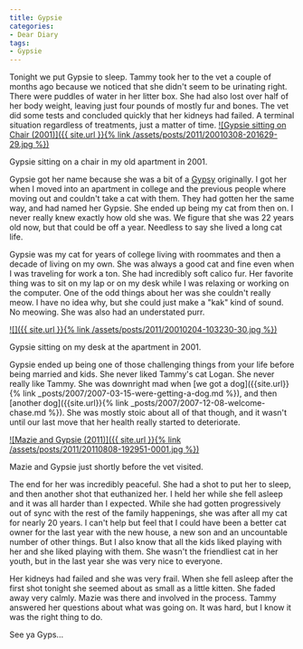 ```yaml
---
title: Gypsie
categories:
- Dear Diary
tags:
- Gypsie
---
```


Tonight we put Gypsie to sleep. Tammy took her to the vet a couple of months ago because we noticed that she didn't seem to be urinating right. There were puddles of water in her litter box. She had also lost over half of her body weight, leaving just four pounds of mostly fur and bones. The vet did some tests and concluded quickly that her kidneys had failed. A terminal situation regardless of treatments, just a matter of time.
[![Gypsie sitting on Chair (2001)]({{ site.url }}{% link /assets/posts/2011/20010308-201629-29.jpg %})](http://thingelstad.com/s/gypsie/20010308-201629-29/img)  

Gypsie sitting on a chair in my old apartment in 2001.

Gypsie got her name because she was a bit of a [Gypsy](http://en.wikipedia.org/wiki/Gypsy) originally. I got her when I moved into an apartment in college and the previous people where moving out and couldn't take a cat with them. They had gotten her the same way, and had named her Gypsie. She ended up being my cat from then on. I never really knew exactly how old she was. We figure that she was 22 years old now, but that could be off a year. Needless to say she lived a long cat life.

Gypsie was my cat for years of college living with roommates and then a decade of living on my own. She was always a good cat and fine even when I was traveling for work a ton. She had incredibly soft calico fur. Her favorite thing was to sit on my lap or on my desk while I was relaxing or working on the computer. One of the odd things about her was she couldn't really meow. I have no idea why, but she could just make a "kak" kind of sound. No meowing. She was also had an understated purr.

[![]({{ site.url }}{% link /assets/posts/2011/20010204-103230-30.jpg %})](http://thingelstad.com/s/gypsie/20010204-103230-30/img)  

Gypsie sitting on my desk at the apartment in 2001.

Gypsie ended up being one of those challenging things from your life before being married and kids. She never liked Tammy's cat Logan. She never really like Tammy. She was downright mad when [we got a dog]({{site.url}}{% link _posts/2007/2007-03-15-were-getting-a-dog.md %}), and then [another dog]({{site.url}}{% link _posts/2007/2007-12-08-welcome-chase.md %}). She was mostly stoic about all of that though, and it wasn't until our last move that her health really started to deteriorate.

[![Mazie and Gypsie (2011)]({{ site.url }}{% link /assets/posts/2011/20110808-192951-0001.jpg %})](http://thingelstad.com/s/gypsie/20110808-192951-0001/img)  

Mazie and Gypsie just shortly before the vet visited.

The end for her was incredibly peaceful. She had a shot to put her to sleep, and then another shot that euthanized her. I held her while she fell asleep and it was all harder than I expected. While she had gotten progressively out of sync with the rest of the family happenings, she was after all my cat for nearly 20 years. I can't help but feel that I could have been a better cat owner for the last year with the new house, a new son and an uncountable number of other things. But I also know that all the kids liked playing with her and she liked playing with them. She wasn't the friendliest cat in her youth, but in the last year she was very nice to everyone.

Her kidneys had failed and she was very frail. When she fell asleep after the first shot tonight she seemed about as small as a little kitten. She faded away very calmly. Mazie was there and involved in the process. Tammy answered her questions about what was going on. It was hard, but I know it was the right thing to do.

See ya Gyps...
